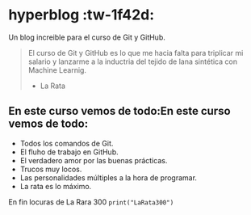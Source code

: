 # hyperblog :tw-1f42d:
Un blog increible para el curso de Git y GitHub.
>El curso de Git y GitHub es lo que me hacia falta para triplicar mi salario y lanzarme a la inductria del tejido de lana sintética con Machine Learnig.
>* La Rata

## En este curso vemos de todo:En este curso vemos de todo:
* Todos los comandos de Git.
* El fluho de trabajo en GitHub.
* El verdadero amor por las buenas prácticas.
* Trucos muy locos.
* Las personalidades múltiples a la hora de programar.
* La rata es lo máximo.

En fin locuras de La Rara 300
`print("LaRata300")`
